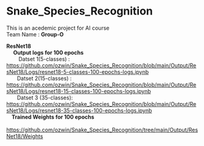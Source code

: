 # Snake_Species_Recognition
This is an acedemic project for AI course <br/>
Team Name : <b> Group-O </b>


<b>ResNet18 </b><br/>
 &emsp; <b>Output logs for 100 epochs </b> <br/>
 &emsp; &emsp;Datset 1(5-classes)  : https://github.com/ozwin/Snake_Species_Recognition/blob/main/Output/ResNet18/Logs/resnet18-5-classes-100-epochs-logs.ipynb <br/>&emsp;&emsp;Datset 2(15-classes) : https://github.com/ozwin/Snake_Species_Recognition/blob/main/Output/ResNet18/Logs/resnet18-15-classes-100-epochs-logs.ipynb <br/>&emsp;&emsp;Datset 3 (35-classes): https://github.com/ozwin/Snake_Species_Recognition/blob/main/Output/ResNet18/Logs/resnet18-35-classes-100-epochs-logs.ipynb <br/>
 &emsp;<b>Trained Weights for 100 epochs</b> <br/>
   &emsp; https://github.com/ozwin/Snake_Species_Recognition/tree/main/Output/ResNet18/Weights <br/>
